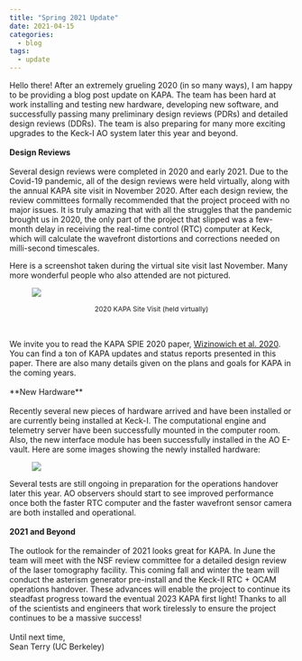 ```yaml
---
title: "Spring 2021 Update"
date: 2021-04-15
categories:
  - blog
tags:
  - update
---
```


Hello there! After an extremely grueling 2020 (in so many ways), I am happy to be providing a blog post update on KAPA.
The team has been hard at work installing and testing new hardware, developing new software, and successfully passing many preliminary design reviews (PDRs) and
detailed design reviews (DDRs). The team is also preparing for many more exciting upgrades to the Keck-I AO system later this year and beyond.
<br>
<br>
**Design Reviews**
<br>
<br>
Several design reviews were completed in 2020 and early 2021. Due to the Covid-19 pandemic, all of the design reviews were held virtually, along with the annual KAPA site visit in November 2020.
After each design review, the review committees formally recommended that the project proceed with no major issues. It is truly amazing that with all the struggles that the pandemic brought us in 2020, the only part of the project that slipped
was a few-month delay in receiving the real-time control (RTC) computer at Keck, which will calculate the wavefront distortions and corrections needed on milli-second timescales.

Here is a screenshot taken during the virtual site visit last November. Many more wonderful people who also attended are not pictured.

<figure class="half">
<p class="aligncenter">
    <a href="{{ site.url }}{{ site.baseurl }}/assets/images/virtual_site_visit_2020.png">
        <img src="{{ site.url }}{{ site.baseurl }}/assets/images/virtual_site_visit_2020.png">
    </a>
</p>
</figure>
<center>
<p style="font-size:12px">2020 KAPA Site Visit (held virtually)</p>
</center>
<br>
<br>
We invite you to read the KAPA SPIE 2020 paper, <a href="{{ site.url }}{{ site.baseurl }}/assets/docs/KAPA_Paper_for_SPIE2020.pdf" target="_blank">Wizinowich et al. 2020</a>.
You can find a ton of KAPA updates and status reports presented in this paper. There are also many details given on the plans and goals for KAPA in the coming years.
<br>
<br>
**New Hardware**
<br>
<br>
Recently several new pieces of hardware arrived and have been installed or are currently being installed at Keck-I. 
The computational engine and telemetry server have been successfully mounted in the computer room. Also, the new
interface module has been successfully installed in the AO E-vault. Here are some images showing the newly installed hardware:

<figure class="half">
<p class="aligncenter">
    <a href="{{ site.url }}{{ site.baseurl }}/assets/images/new-hardware.png">
        <img src="{{ site.url }}{{ site.baseurl }}/assets/images/new-hardware.png">
    </a>
</p>
</figure>

Several tests are still ongoing in preparation for the operations handover later this year. AO observers should start to see improved 
performance once both the faster RTC computer and the faster wavefront sensor camera are both installed and operational.
<br>
<br>
**2021 and Beyond**
<br>
<br>
The outlook for the remainder of 2021 looks great for KAPA. In June the team will meet with the NSF review committee for a detailed design review of the laser tomography facility.
This coming fall and winter the team will conduct the asterism generator pre-install and the Keck-II RTC + OCAM operations handover. These advances
will enable the project to continue its steadfast progress toward the eventual 2023 KAPA first light! Thanks to all of the scientists and engineers
that work tirelessly to ensure the project continues to be a massive success!
<br>
<br>
Until next time,
<br>
Sean Terry (UC Berkeley)
